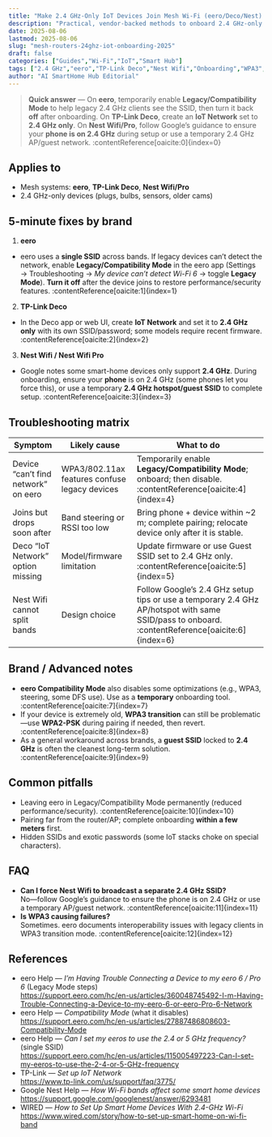 ```yaml
---
title: "Make 2.4 GHz-Only IoT Devices Join Mesh Wi-Fi (eero/Deco/Nest) in 2025"
description: "Practical, vendor-backed methods to onboard 2.4 GHz-only smart plugs, bulbs, and sensors on mesh systems like eero, TP-Link Deco, and Nest Wifi—without breaking the rest of your network."
date: 2025-08-06
lastmod: 2025-08-06
slug: "mesh-routers-24ghz-iot-onboarding-2025"
draft: false
categories: ["Guides","Wi-Fi","IoT","Smart Hub"]
tags: ["2.4 GHz","eero","TP-Link Deco","Nest Wifi","Onboarding","WPA3","Band steering"]
author: "AI SmartHome Hub Editorial"
---
```


> **Quick answer** — On **eero**, temporarily enable **Legacy/Compatibility Mode** to help legacy 2.4 GHz clients see the SSID, then turn it back **off** after onboarding. On **TP-Link Deco**, create an **IoT Network** set to **2.4 GHz only**. On **Nest Wifi/Pro**, follow Google’s guidance to ensure your **phone is on 2.4 GHz** during setup or use a temporary 2.4 GHz AP/guest network. :contentReference[oaicite:0]{index=0}

## Applies to
- Mesh systems: **eero**, **TP-Link Deco**, **Nest Wifi/Pro**  
- 2.4 GHz-only devices (plugs, bulbs, sensors, older cams)

## 5-minute fixes by brand
1) **eero**  
- eero uses a **single SSID** across bands. If legacy devices can’t detect the network, enable **Legacy/Compatibility Mode** in the eero app (Settings → Troubleshooting → *My device can’t detect Wi-Fi 6* → toggle **Legacy Mode**). **Turn it off** after the device joins to restore performance/security features. :contentReference[oaicite:1]{index=1}

2) **TP-Link Deco**  
- In the Deco app or web UI, create **IoT Network** and set it to **2.4 GHz only** with its own SSID/password; some models require recent firmware. :contentReference[oaicite:2]{index=2}

3) **Nest Wifi / Nest Wifi Pro**  
- Google notes some smart-home devices only support **2.4 GHz**. During onboarding, ensure your **phone** is on 2.4 GHz (some phones let you force this), or use a temporary **2.4 GHz hotspot/guest SSID** to complete setup. :contentReference[oaicite:3]{index=3}

## Troubleshooting matrix
| Symptom                             | Likely cause                                  | What to do                                                   |
| ----------------------------------- | --------------------------------------------- | ------------------------------------------------------------ |
| Device “can’t find network” on eero | WPA3/802.11ax features confuse legacy devices | Temporarily enable **Legacy/Compatibility Mode**; onboard; then disable. :contentReference[oaicite:4]{index=4} |
| Joins but drops soon after          | Band steering or RSSI too low                 | Bring phone + device within ~2 m; complete pairing; relocate device only after it is stable. |
| Deco “IoT Network” option missing   | Model/firmware limitation                     | Update firmware or use Guest SSID set to 2.4 GHz only. :contentReference[oaicite:5]{index=5} |
| Nest Wifi cannot split bands        | Design choice                                 | Follow Google’s 2.4 GHz setup tips or use a temporary 2.4 GHz AP/hotspot with same SSID/pass to onboard. :contentReference[oaicite:6]{index=6} |

## Brand / Advanced notes
- **eero Compatibility Mode** also disables some optimizations (e.g., WPA3, steering, some DFS use). Use as a **temporary** onboarding tool. :contentReference[oaicite:7]{index=7}  
- If your device is extremely old, **WPA3 transition** can still be problematic—use **WPA2-PSK** during pairing if needed, then revert. :contentReference[oaicite:8]{index=8}  
- As a general workaround across brands, a **guest SSID** locked to **2.4 GHz** is often the cleanest long-term solution. :contentReference[oaicite:9]{index=9}

## Common pitfalls
- Leaving eero in Legacy/Compatibility Mode permanently (reduced performance/security). :contentReference[oaicite:10]{index=10}  
- Pairing far from the router/AP; complete onboarding **within a few meters** first.  
- Hidden SSIDs and exotic passwords (some IoT stacks choke on special characters).

## FAQ
- **Can I force Nest Wifi to broadcast a separate 2.4 GHz SSID?**  
  No—follow Google’s guidance to ensure the phone is on 2.4 GHz or use a temporary AP/guest network. :contentReference[oaicite:11]{index=11}
- **Is WPA3 causing failures?**  
  Sometimes. eero documents interoperability issues with legacy clients in WPA3 transition mode. :contentReference[oaicite:12]{index=12}

## References
- eero Help — *I’m Having Trouble Connecting a Device to my eero 6 / Pro 6* (Legacy Mode steps)  
  https://support.eero.com/hc/en-us/articles/360048745492-I-m-Having-Trouble-Connecting-a-Device-to-my-eero-6-or-eero-Pro-6-Network  
- eero Help — *Compatibility Mode* (what it disables)  
  https://support.eero.com/hc/en-us/articles/27887486808603-Compatibility-Mode  
- eero Help — *Can I set my eeros to use the 2.4 or 5 GHz frequency?* (single SSID)  
  https://support.eero.com/hc/en-us/articles/115005497223-Can-I-set-my-eeros-to-use-the-2-4-or-5-GHz-frequency  
- TP-Link — *Set up IoT Network*  
  https://www.tp-link.com/us/support/faq/3775/  
- Google Nest Help — *How Wi-Fi bands affect some smart home devices*  
  https://support.google.com/googlenest/answer/6293481  
- WIRED — *How to Set Up Smart Home Devices With 2.4-GHz Wi-Fi*  
  https://www.wired.com/story/how-to-set-up-smart-home-on-wi-fi-band